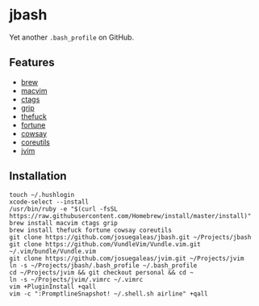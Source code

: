 # jbash
Yet another `.bash_profile` on GitHub.

## Features
* [brew](https://brew.sh/)
* [macvim](https://github.com/macvim-dev/macvim)
* [ctags](https://ctags.sourceforge.io/)
* [grip](https://github.com/joeyespo/grip)
* [thefuck](https://github.com/nvbn/thefuck)
* [fortune](https://www.ibiblio.org/pub/linux/games/amusements/fortune/!INDEX.html)
* [cowsay](https://github.com/tnalpgge/rank-amateur-cowsay)
* [coreutils](https://www.gnu.org/software/coreutils)
* [jvim](https://github.com/josuegaleas/jvim)

## Installation
```Shell
touch ~/.hushlogin
xcode-select --install
/usr/bin/ruby -e "$(curl -fsSL https://raw.githubusercontent.com/Homebrew/install/master/install)"
brew install macvim ctags grip
brew install thefuck fortune cowsay coreutils
git clone https://github.com/josuegaleas/jbash.git ~/Projects/jbash
git clone https://github.com/VundleVim/Vundle.vim.git ~/.vim/bundle/Vundle.vim
git clone https://github.com/josuegaleas/jvim.git ~/Projects/jvim
ln -s ~/Projects/jbash/.bash_profile ~/.bash_profile
cd ~/Projects/jvim && git checkout personal && cd ~
ln -s ~/Projects/jvim/.vimrc ~/.vimrc
vim +PluginInstall +qall
vim -c ":PromptlineSnapshot! ~/.shell.sh airline" +qall
```
